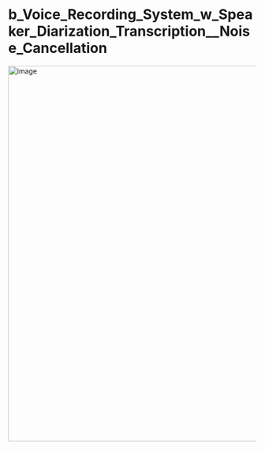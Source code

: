 # b_Voice_Recording_System_w_Speaker_Diarization_Transcription__Noise_Cancellation

<img width="748" height="760" alt="image" src="https://github.com/user-attachments/assets/e8775c6f-805f-4fea-9d03-8af2518aacdb" />
